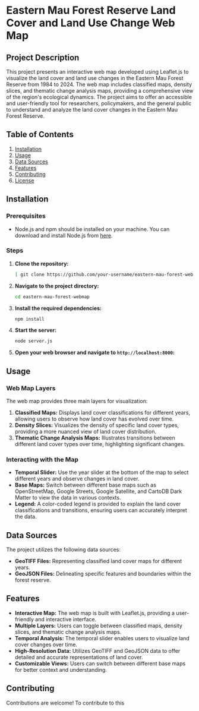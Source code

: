 # Eastern Mau Forest Reserve Land Cover and Land Use Change Web Map

## Project Description
This project presents an interactive web map developed using Leaflet.js to visualize the land cover and land use changes in the Eastern Mau Forest Reserve from 1984 to 2024. The web map includes classified maps, density slices, and thematic change analysis maps, providing a comprehensive view of the region's ecological dynamics. The project aims to offer an accessible and user-friendly tool for researchers, policymakers, and the general public to understand and analyze the land cover changes in the Eastern Mau Forest Reserve.

## Table of Contents
1. [Installation](#installation)
2. [Usage](#usage)
3. [Data Sources](#data-sources)
4. [Features](#features)
5. [Contributing](#contributing)
6. [License](#license)

## Installation

### Prerequisites
- Node.js and npm should be installed on your machine. You can download and install Node.js from [here](https://nodejs.org/).

### Steps
1. **Clone the repository:**
    ```sh
   [ git clone https://github.com/your-username/eastern-mau-forest-webmap.git](https://github.com/Papsmyk/Eastern-Mau-Forest-Reserve-Land-Cover-and-Land-Use-Change-Web-Map.git)
    ```

2. **Navigate to the project directory:**
    ```sh
    cd eastern-mau-forest-webmap
    ```

3. **Install the required dependencies:**
    ```sh
    npm install
    ```

4. **Start the server:**
    ```sh
    node server.js
    ```

5. **Open your web browser and navigate to `http://localhost:8000`:**

## Usage

### Web Map Layers
The web map provides three main layers for visualization:
1. **Classified Maps:** Displays land cover classifications for different years, allowing users to observe how land cover has evolved over time.
2. **Density Slices:** Visualizes the density of specific land cover types, providing a more nuanced view of land cover distribution.
3. **Thematic Change Analysis Maps:** Illustrates transitions between different land cover types over time, highlighting significant changes.

### Interacting with the Map
- **Temporal Slider:** Use the year slider at the bottom of the map to select different years and observe changes in land cover.
- **Base Maps:** Switch between different base maps such as OpenStreetMap, Google Streets, Google Satellite, and CartoDB Dark Matter to view the data in various contexts.
- **Legend:** A color-coded legend is provided to explain the land cover classifications and transitions, ensuring users can accurately interpret the data.

## Data Sources
The project utilizes the following data sources:
- **GeoTIFF Files:** Representing classified land cover maps for different years.
- **GeoJSON Files:** Delineating specific features and boundaries within the forest reserve.

## Features
- **Interactive Map:** The web map is built with Leaflet.js, providing a user-friendly and interactive interface.
- **Multiple Layers:** Users can toggle between classified maps, density slices, and thematic change analysis maps.
- **Temporal Analysis:** The temporal slider enables users to visualize land cover changes over time.
- **High-Resolution Data:** Utilizes GeoTIFF and GeoJSON data to offer detailed and accurate representations of land cover.
- **Customizable Views:** Users can switch between different base maps for better context and understanding.

## Contributing
Contributions are welcome! To contribute to this

